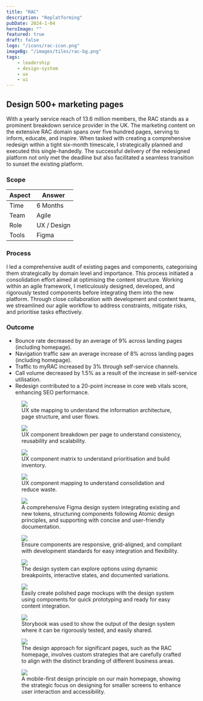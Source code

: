 ```yaml
---
title: "RAC"
description: "Replatforming"
pubDate: 2024-1-04
heroImage: ""
featured: true
draft: false
logo: "/icons/rac-icon.png"
imageBg: "/images/tiles/rac-bg.png"
tags:
    - leadership
    - design-system
    - ux
    - ui
---
```


## Design 500+ marketing pages

With a yearly service reach of 13.6 million members, the RAC stands as a prominent breakdown service provider in the UK. The marketing content on the extensive RAC domain spans over five hundred pages, serving to inform, educate, and inspire. When tasked with creating a comprehensive redesign within a tight six-month timescale, I strategically planned and executed this single-handedly. The successful delivery of the redesigned platform not only met the deadline but also facilitated a seamless transition to sunset the existing platform.

### Scope

| Aspect | Answer      |
| ------ | ----------- |
| Time   | 6 Months    |
| Team   | Agile       |
| Role   | UX / Design |
| Tools  | Figma       |

### Process

I led a comprehensive audit of existing pages and components, categorising them strategically by domain level and importance. This process initiated a consolidation effort aimed at optimising the content structure. Working within an agile framework, I meticulously designed, developed, and rigorously tested components before integrating them into the new platform. Through close collaboration with development and content teams, we streamlined our agile workflow to address constraints, mitigate risks, and prioritise tasks effectively.

### Outcome

-   Bounce rate decreased by an average of 9% across landing pages (including homepage).
-   Navigation traffic saw an average increase of 8% across landing pages (including homepage).
-   Traffic to myRAC increased by 3% through self-service channels.
-   Call volume decreased by 1.5% as a result of the increase in self-service utilisation.
-   Redesign contributed to a 20-point increase in core web vitals score, enhancing SEO performance.

<figure>
  <Image
    src="/images/rac-replatform/nav-mapping.png"
    class="rounded-md"
  />
  <figcaption>UX site mapping to understand the information architecture, page structure, and user flows.</figcaption>
</figure>

<figure>
  <Image
    src="/images/rac-replatform/component-audit.png"
    class="rounded-md"
  />
  <figcaption>UX component breakdown per page to understand consistency, reusability and scalability.</figcaption>
</figure>

<figure>
  <Image
    src="/images/rac-replatform/naming-audit.png"
    class="rounded-md"
  />
  <figcaption>UX component matrix to understand prioritisation and build inventory.</figcaption>
</figure>

<figure>
  <Image
    src="/images/rac-replatform/rename-audit.png"
    class="rounded-md"
  />
  <figcaption>UX component mapping to understand consolidation and reduce waste.</figcaption>
</figure>

<figure>
  <Image
    src="/images/rac-replatform/library-basics.png"
    class="rounded-md"
  />
  <figcaption>A comprehensive Figma design system integrating existing and new tokens, structuring components following Atomic design principles, and supporting with concise and user-friendly documentation.</figcaption>
</figure>

<figure>
  <Image
    src="/images/rac-replatform/library-setup.png"
    class="rounded-md"
  />
  <figcaption>Ensure components are responsive, grid-aligned, and compliant with development standards for easy integration and flexibility.</figcaption>
</figure>

<figure>
  <Image
    src="/images/rac-replatform/library-organisms.png"
    class="rounded-md"
  />
  <figcaption>The design system can explore options using dynamic breakpoints, interactive states, and documented variations.</figcaption>
</figure>

<figure>
  <Image
    src="/images/rac-replatform/mock-pages.png"
    class="rounded-md"
  />
  <figcaption>Easily create polished page mockups with the design system using components for quick prototyping and ready for easy content integration.</figcaption>
</figure>

<figure>
  <Image
    src="/images/rac-replatform/storybook.png"
    class="rounded-md"
  />
  <figcaption>Storybook was used to show the output of the design system  where it can be rigorously tested, and easily shared.</figcaption>
</figure>

<figure>
  <Image
    src="/images/rac-replatform/homepage-full.png"
    class="rounded-md"
  />
  <figcaption>The design approach for significant pages, such as the RAC homepage, involves custom strategies that are carefully crafted to align with the distinct branding of different business areas.</figcaption>
</figure>

<figure>
  <Image
    src="/images/rac-replatform/homepage-mobile.png"
    class="rounded-md"
  />
  <figcaption>A mobile-first design principle on our main homepage, showing the strategic focus on designing for smaller screens to enhance user interaction and accessibility.</figcaption>
</figure>
